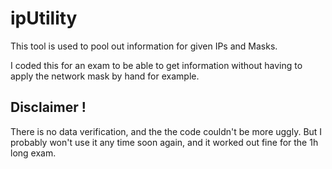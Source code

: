 # ipUtility

This tool is used to pool out information for given IPs and Masks.

I coded this for an exam to be able to get information without having to apply the network mask by hand for example.

Disclaimer !
-
There is no data verification, and the the code couldn't be more uggly. But I probably won't use it any time soon again, and it worked out fine for the 1h long exam.
